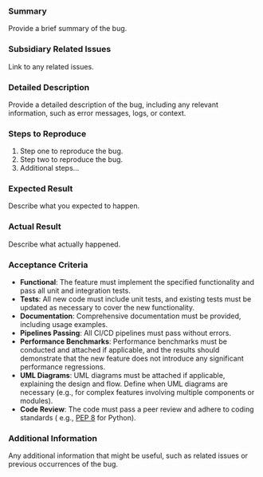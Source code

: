 ### Summary

Provide a brief summary of the bug.

### Subsidiary Related Issues

Link to any related issues.

### Detailed Description

Provide a detailed description of the bug, including any relevant information, such as error messages, logs, or context.

### Steps to Reproduce

1. Step one to reproduce the bug.
2. Step two to reproduce the bug.
3. Additional steps...

### Expected Result

Describe what you expected to happen.

### Actual Result

Describe what actually happened.

### Acceptance Criteria

- **Functional**: The feature must implement the specified functionality and pass all unit and integration tests.
- **Tests**: All new code must include unit tests, and existing tests must be updated as necessary to cover the new
  functionality.
- **Documentation**: Comprehensive documentation must be provided, including usage examples.
- **Pipelines Passing**: All CI/CD pipelines must pass without errors.
- **Performance Benchmarks**: Performance benchmarks must be conducted and attached if applicable, and the results
  should demonstrate that the new feature does not introduce any significant performance regressions.
- **UML Diagrams**: UML diagrams must be attached if applicable, explaining the design and flow. Define when UML
  diagrams are necessary (e.g., for complex features involving multiple components or modules).
- **Code Review**: The code must pass a peer review and adhere to coding standards (
  e.g., [PEP 8](https://peps.python.org/pep-0008/) for Python).

### Additional Information

Any additional information that might be useful, such as related issues or previous occurrences of the bug.

